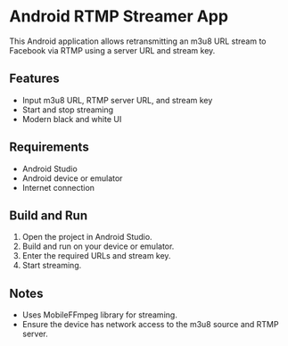 # Android RTMP Streamer App

This Android application allows retransmitting an m3u8 URL stream to Facebook via RTMP using a server URL and stream key.

## Features
- Input m3u8 URL, RTMP server URL, and stream key
- Start and stop streaming
- Modern black and white UI

## Requirements
- Android Studio
- Android device or emulator
- Internet connection

## Build and Run
1. Open the project in Android Studio.
2. Build and run on your device or emulator.
3. Enter the required URLs and stream key.
4. Start streaming.

## Notes
- Uses MobileFFmpeg library for streaming.
- Ensure the device has network access to the m3u8 source and RTMP server.
